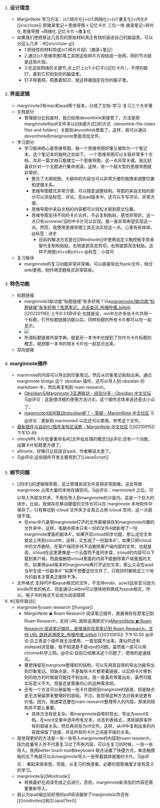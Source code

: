 1. ### 设计理念
    - MarginNote 学习方法：{c1:碎片化}+{c1:网络化}+{c1:重复化}=内化#[[srs/cloze]]
      即摘录笔记＋思维导图＋记忆卡片 三位一体
      摘录笔记=碎片化
      思维导图 =网络化
      记忆卡片 =重复化
    - 如果我们想把厚达几百页的原始材料真正有效的装进自己的脑袋里，可以分这么几步：#[[srs/cloze-g]]
        - 1.把线性的材料剪成{c1:碎片片段}（摘录+笔记）
        - 2.通过{c1:思维导图}等工具把这些碎片片段结成一张网，网的节点就是这些片段。
        - 3.在这些网络的关键节,点上打上{c1:小钉子}(记忆卡片），不停的敲打，直到它印刻到你的脑袋里。
        - 钉子带着网，网裹着知识，就这样被固定在你的脑子里。
2. ### 界面逻辑
    - marginnote3有mac和ipad两个版本。分成了文档-学习-复习三个大步骤
    - 文档部分
        - 管理部分比较废材，我已经用devonthink来接管了。方法是把marginnote中pdf文件夹以[[快捷方式]]的方式（devontink-file-index files and folders）关联到devonthink里面了。这样，我可以通过devonthink向marginnote里面添加文件。
    - 学习部分
        - 学习板块核心是思维导图。每一个思维导图好像又被称为一个笔记本。这个笔记本的独特之处如下。
          一个思维导图可以关联非常多个文档，并非一篇文档只能建立一个思维导图。这一点非常关键。我比较喜欢针对一个主题进行集中阅读。这样，有一个超大型的思维导图就非常好。
            - 整合了大纲视图，大纲中的内容也可以非常方便的拖拽来调整位置和逻辑关系。
            - 思维导图模式非常方便，可以随意调整结构。导图的来自文档的部分可以添加标签、评论。在ipad版本中，还可以手写评论，非常方便。
            - 思维导图中来自文档的内容都可以轻松关联到原文位置。
            - 思维导图支持不同的卡片合并，不必复制粘贴，感觉非常好。这一点只有scrivener当的中卡片可以实现。我一直非常希望实现这一点。然而，我使用思维导图工具无法实现这一点。心里有些痒痒。@标签：进步
                - 目前的解决方式是在[[Mindnode]]中使用自定义触控板手势来替代复制和粘贴，左侧底部双击剪切，右侧底部双击粘贴，这样不用按ctrl+x和ctrl+v @标签：小技巧
    - 复习板块
        - marginnote的复习功能非常非常棒。可以直接导出为anki文件，结合anki使用。制作填空题格式非常容易。
3. ### 特色功能
    - 标题链接
        - marginnote3新功能“标题链接”有多好用？Via[marginnote3新功能“标题链接”有多好用？性感笔记，点击查词_哔哩哔哩_bilibili](https://www.bilibili.com/video/BV1ho4y1d7De/?spm_id_from=autoNext) [[20220118]] 上午9:33@评论:也就是说，mn中允许多张卡片共用一个标题，打开标题链接功能以后，同样标题的所有卡片都可以在一起显示。
        - ![](https://firebasestorage.googleapis.com/v0/b/firescript-577a2.appspot.com/o/imgs%2Fapp%2Fxinyiheng%2FhSkqGIfTNt.png?alt=media&token=06f37666-0357-4a25-b1d7-4d22dbd8d762)
        - 所谓标题链接外部字典，就是另一本书中也提到了你作为卡片标题的概念，就把那一本书的相关卡片也一起显示出来。
    - 双向链接
4. ### marginnote插件
    - marinnote的内容可以导出到印象笔记。然后从印象笔记粘贴出来。通过 marginnote bridge 这个 obsidian 插件，还可以导入到 obsidian 的 markdown 中，然后再复制到 roam research。
        - [Obsidian与Marginnote 3互通联动 - 经验分享 - Obsidian 中文论坛](https://forum-zh.obsidian.md/t/topic/5356) 🗒@评论：这是很详细的使用方法讨论。这个插件总体来说还是太小众了。
        - [maginnote4如何联动obsidian呢？ - 答疑 - MarginNote 中文社区](https://bbs.marginnote.com.cn/t/topic/52085) 🗒@评论：更新到 marinnote4 以后还可以使用，参考这个文件。
    - [最新插件与自动化/插件发布区话题 - MarginNote 中文社区](https://bbs.marginnote.cn/c/script/mod/55) [[20210915]] 下午10:49
    - ohmyMN,卡片批量重命名#[[文件批处理的概念]]@评论:还有一个功能，设置卡片标题更方便了。
    - allinone，好像只比较适合ipad，作者解说太差了。
    - 🗒@评论:这些插件开发主要用到了[[JavaScript]]
5. ### 细节问题
    - [[同步]]的逻辑很奇葩，这让管理阅读文件变得非常困难。这会导致 marginnote 占用大量的本地存储空间。🗒@评论：marinnote4 之后，可以导入外部文件夹，不用先导入到marginnote的沙盒内。这是一个巨大的进步。比如，我保存在移动硬盘的文件也可以在 marginnote 本地软件中保存了，只有移动到 icloud 文件夹才会真正占用 icloud 空间，这一点就很不错。
        - 在mac中凡是用marginnote打开的文件都被保存到marginnote内置的文件夹中，这样，电脑中原本只有一份的文件A就新增了一份marginnote里面的副本A'。如果开启icloud同步功能，那么这份文本就会上传到icloud中，这样，又生成了一份副本A''。如果只把icloud中的文件删除，在客户端同步并不会删除客户端内部的文件。也就是说，icloud在这里更像是一个云盘而不是同步盘，icloud的内容可以下载到客户端，而直接删除icloud里面的内容不能删除客户端里面的文件。如果用ipad版本的marginnote再打开这份文本，那么又会在ipad当中生成一份副本A'''如果不想要这份文件了，只有同时删除这三个地方的副本才算真正删除干净。
    - 文件格式
      支持PDF和epub格式的文件，不支持mobi、azw3这些亚马逊为kindle开发的格式，但是通过calibre可以很快地转换成为epub格式，所以，电子书的格式不会成为阅读障碍
6. #[[软件联动]]
    - marginote与roam research  [[hongse]]
        - MarginNote ✖️ Roam Research 阅读笔记插件，直接保存任意笔记到 Roam Research，支持 URL 跳转追溯原文Via[MarginNote ✖️ Roam Research 阅读笔记插件，直接保存任意笔记到 Roam Research，支持 URL 跳转追溯原文_哔哩哔哩_bilibili](https://www.bilibili.com/video/bv1Tf4y1P7WH) [[20210915]] 下午10:50 @评论:吕立青这个插件我无法使用，一直加载不出来。类似的还有slidepad浏览器，我不知道是不是vpn的问题。虽然我一直可以用chrome科学上网。@评论:目前已经解决这个问题了，使用的是速蛙云。
        - 要想保留在marginote整理好的结构，可以先用其自带的导出功能导出到印象笔记。但缺点是，不是每张卡片都带着链接，以后把卡片移到别的地方的时候就可能找不到出处。我一直喜欢带着出处，虽然可能实际意义不大，但是还是尊重内心的这种需求吧。
        - 还有一个方法可以保留每一张卡片跳转回marginote的链接，但是缺点是无法保留原来整理好的层级。不过，我觉得这种方法对我来说更有价值。因为，我通常还要在roam research整理导入的内容，原来的结构并不那么重要。
            - 具体方法有些复杂。用marginnote自带的导出，导出为word文档。在word文章中选中所有文本，点击列表格式，清除掉原来所有的层级关系。然后再另存为rtf文件。这样，从rtf中复制出来的内容就保留了链接，并且所有的卡片之间是平级的关系。
    - 我觉得更好的方法是一张一张导入marginnote的内容到roam research，因为批量导入并不代表复习过了所有内容。可以在复习的时候，一张一张导入。我用better touch tool和keyboard 联合设置了快捷方式，单击触摸板的左下角就可以从marginnote导入一张带着跳转链接的卡片。🗒@评论： 看起来效率低，但是，从复习的角度看，必要的提取难度才是有意义的学习。
    - marginnote与[[Mindnode]]
        - 转换最好在阅读完成之后进行，否则，marginnote新添加的内容还需要重新导入。
    - 我认为ipad端比较好用的pdf阅读器除了marginote以外还有[[Goodnotes]]和[[LiquidText]]
